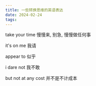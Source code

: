 ```yaml
---
title: 一些转换思维的英语表达
date: 2024-02-24
tags:
---
```


take your time 慢慢来, 别急, 慢慢做任何事

it's on me 我请

appear to 似乎

i dare not 我不敢

but not at any cost 并不是不计成本